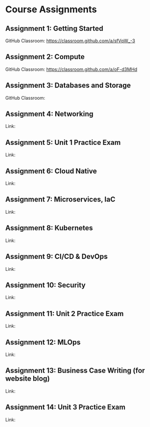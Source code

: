 # Course Assignments

## Assignment 1: Getting Started
GitHub Classroom: https://classroom.github.com/a/sfVqW_-3 

## Assignment 2: Compute
GitHub Classroom: https://classroom.github.com/a/oF-d3MHd 

## Assignment 3: Databases and Storage
GitHub Classroom:

## Assignment 4: Networking
Link:

## Assignment 5: Unit 1 Practice Exam
Link:

## Assignment 6: Cloud Native
Link:

## Assignment 7: Microservices, IaC
Link:

## Assignment 8: Kubernetes
Link:

## Assignment 9: CI/CD & DevOps
Link:

## Assignment 10: Security
Link:

## Assignment 11: Unit 2 Practice Exam
Link:

## Assignment 12: MLOps
Link:

## Assignment 13: Business Case Writing (for website blog)
Link:

## Assignment 14: Unit 3 Practice Exam
Link:
